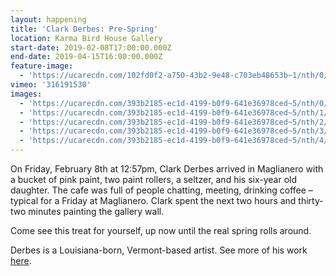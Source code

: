 ```yaml
---
layout: happening
title: 'Clark Derbes: Pre-Spring'
location: Karma Bird House Gallery
start-date: 2019-02-08T17:00:00.000Z
end-date: 2019-04-15T16:00:00.000Z
feature-image:
  - 'https://ucarecdn.com/102fd0f2-a750-43b2-9e48-c703eb48653b~1/nth/0/'
vimeo: '316191530'
images:
  - 'https://ucarecdn.com/393b2185-ec1d-4199-b0f9-641e36978ced~5/nth/0/'
  - 'https://ucarecdn.com/393b2185-ec1d-4199-b0f9-641e36978ced~5/nth/1/'
  - 'https://ucarecdn.com/393b2185-ec1d-4199-b0f9-641e36978ced~5/nth/2/'
  - 'https://ucarecdn.com/393b2185-ec1d-4199-b0f9-641e36978ced~5/nth/3/'
  - 'https://ucarecdn.com/393b2185-ec1d-4199-b0f9-641e36978ced~5/nth/4/'
---
```

On Friday, February 8th at 12:57pm, Clark Derbes arrived in Maglianero with a bucket of pink paint, two paint rollers, a seltzer, and his six-year old daughter. The cafe was full of people chatting, meeting, drinking coffee – typical for a Friday at Maglianero. Clark spent the next two hours and thirty-two minutes painting the gallery wall.

Come see this treat for yourself, up now until the real spring rolls around.

Derbes is a Louisiana-born, Vermont-based artist. See more of his work [here](https://www.instagram.com/selfcommissioned/).
